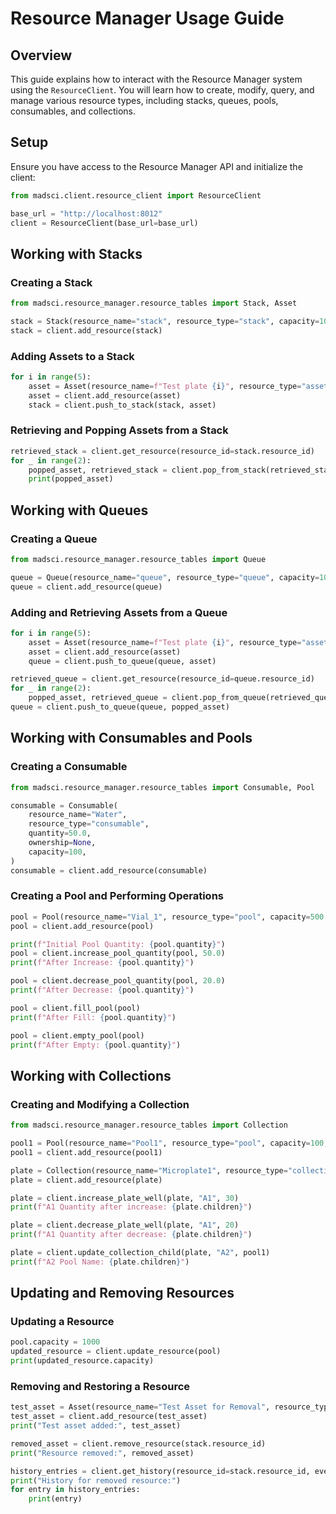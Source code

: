 # Resource Manager Usage Guide

## Overview
This guide explains how to interact with the Resource Manager system using the `ResourceClient`. You will learn how to create, modify, query, and manage various resource types, including stacks, queues, pools, consumables, and collections.

## Setup
Ensure you have access to the Resource Manager API and initialize the client:

```python
from madsci.client.resource_client import ResourceClient

base_url = "http://localhost:8012"
client = ResourceClient(base_url=base_url)
```

## Working with Stacks
### Creating a Stack
```python
from madsci.resource_manager.resource_tables import Stack, Asset

stack = Stack(resource_name="stack", resource_type="stack", capacity=10, ownership=None)
stack = client.add_resource(stack)
```

### Adding Assets to a Stack
```python
for i in range(5):
    asset = Asset(resource_name=f"Test plate {i}", resource_type="asset")
    asset = client.add_resource(asset)
    stack = client.push_to_stack(stack, asset)
```

### Retrieving and Popping Assets from a Stack
```python
retrieved_stack = client.get_resource(resource_id=stack.resource_id)
for _ in range(2):
    popped_asset, retrieved_stack = client.pop_from_stack(retrieved_stack)
    print(popped_asset)
```

## Working with Queues
### Creating a Queue
```python
from madsci.resource_manager.resource_tables import Queue

queue = Queue(resource_name="queue", resource_type="queue", capacity=10, ownership=None)
queue = client.add_resource(queue)
```

### Adding and Retrieving Assets from a Queue
```python
for i in range(5):
    asset = Asset(resource_name=f"Test plate {i}", resource_type="asset")
    asset = client.add_resource(asset)
    queue = client.push_to_queue(queue, asset)

retrieved_queue = client.get_resource(resource_id=queue.resource_id)
for _ in range(2):
    popped_asset, retrieved_queue = client.pop_from_queue(retrieved_queue)
queue = client.push_to_queue(queue, popped_asset)
```

## Working with Consumables and Pools
### Creating a Consumable
```python
from madsci.resource_manager.resource_tables import Consumable, Pool

consumable = Consumable(
    resource_name="Water",
    resource_type="consumable",
    quantity=50.0,
    ownership=None,
    capacity=100,
)
consumable = client.add_resource(consumable)
```

### Creating a Pool and Performing Operations
```python
pool = Pool(resource_name="Vial_1", resource_type="pool", capacity=500.0, children={"Water": consumable})
pool = client.add_resource(pool)

print(f"Initial Pool Quantity: {pool.quantity}")
pool = client.increase_pool_quantity(pool, 50.0)
print(f"After Increase: {pool.quantity}")

pool = client.decrease_pool_quantity(pool, 20.0)
print(f"After Decrease: {pool.quantity}")

pool = client.fill_pool(pool)
print(f"After Fill: {pool.quantity}")

pool = client.empty_pool(pool)
print(f"After Empty: {pool.quantity}")
```

## Working with Collections
### Creating and Modifying a Collection
```python
from madsci.resource_manager.resource_tables import Collection

pool1 = Pool(resource_name="Pool1", resource_type="pool", capacity=100, quantity=50)
pool1 = client.add_resource(pool1)

plate = Collection(resource_name="Microplate1", resource_type="collection", children={"A1": pool})
plate = client.add_resource(plate)

plate = client.increase_plate_well(plate, "A1", 30)
print(f"A1 Quantity after increase: {plate.children}")

plate = client.decrease_plate_well(plate, "A1", 20)
print(f"A1 Quantity after decrease: {plate.children}")

plate = client.update_collection_child(plate, "A2", pool1)
print(f"A2 Pool Name: {plate.children}")
```

## Updating and Removing Resources
### Updating a Resource
```python
pool.capacity = 1000
updated_resource = client.update_resource(pool)
print(updated_resource.capacity)
```

### Removing and Restoring a Resource
```python
test_asset = Asset(resource_name="Test Asset for Removal", resource_type="asset")
test_asset = client.add_resource(test_asset)
print("Test asset added:", test_asset)

removed_asset = client.remove_resource(stack.resource_id)
print("Resource removed:", removed_asset)

history_entries = client.get_history(resource_id=stack.resource_id, event_type="deleted")
print("History for removed resource:")
for entry in history_entries:
    print(entry)
```
